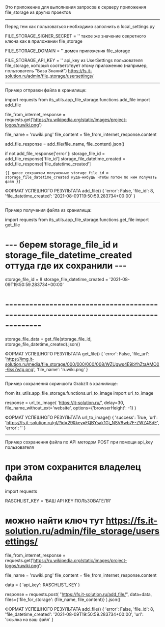 Это приложение для выполнения запросов к серверу приложения file_storage из других проектов

---------------------------------------------------------------------------------------------------

Перед тем как пользоваться необходимо заполнить в local_settings.py

FILE_STORAGE_SIGNER_SECRET = ''
такое же значение секретного ключа как в приложении file_storage

FILE_STORAGE_DOMAIN = ''
домен приложения file_storage

FILE_STORAGE_API_KEY = ''
api_key из UserSettings пользователя file_storage, который соответствует этому приложению
(например, пользователь "База Знаний")
https://fs.it-solution.ru/admin/file_storage/usersettings/

---------------------------------------------------------------------------------------------------

Пример отправки файла в хранилище:

import requests
from its_utils.app_file_storage.functions.add_file import add_file

file_from_internet_response = requests.get('https://ru.wikipedia.org/static/images/project-logos/ruwiki.png')

file_name = 'ruwiki.png'
file_content = file_from_internet_response.content

add_file_response = add_file(file_name, file_content).json()

if not add_file_response['error']:
    storage_file_id = add_file_response['file_id']
    storage_file_datetime_created = add_file_response['file_datetime_created']

    {{ далее сохраняем полученные storage_file_id и storage_file_datetime_created куда-нибудь чтобы потом по ним получать файл }}

ФОРМАТ УСПЕШНОГО РЕЗУЛЬТАТА add_file()
{
    'error': False,
    'file_id': 8,
    'file_datetime_created': '2021-08-09T19:50:59.283734+00:00'
}

---------------------------------------------------------------------------------------------------

Пример получения файла из хранилища:

import requests
from its_utils.app_file_storage.functions.get_file import get_file

# --- берем storage_file_id и storage_file_datetime_created оттуда где их сохранили ---
storage_file_id = 8
storage_file_datetime_created = '2021-08-09T19:50:59.283734+00:00'
# -------------------------------------------------------------------------------------

storage_file_data = get_file(storage_file_id, storage_file_datetime_created).json()

ФОРМАТ УСПЕШНОГО РЕЗУЛЬТАТА get_file()
{
    'error': False,
    'file_url': 'https://img.it-solution.ru/media/file_storage/000/000/000/008/WZUgws4E9bYhZtaAMO0-6ss7wtg.png',
    'file_name': 'ruwiki.png'
}

---------------------------------------------------------------------------------------------------

Пример сохранения скриншота GrabzIt в хранилище:

from its_utils.app_file_storage.functions.url_to_image import url_to_image

response = url_to_image(
    'https://it-solution.ru/',
    delay=30,
    file_name_without_ext='website',
    options={'browserHeight': -1}
)

ФОРМАТ УСПЕШНОГО РЕЗУЛЬТАТА url_to_image()
{
    'success': True,
    'url': 'https://fs.it-solution.ru/gf/?id=29&key=FQBYsak1Gj_NSV9wb7F-ZWZ4SdE',
    'error': ''
}

---------------------------------------------------------------------------------------------------

Пример сохранения файла по API методом POST при помощи api_key пользователя
# при этом сохранится владелец файла

import requests

RASCHLIST_KEY = 'ВАШ API KEY ПОЛЬЗОВАТЕЛЯ'
# можно найти ключ тут https://fs.it-solution.ru/admin/file_storage/usersettings/

file_from_internet_response = requests.get('https://ru.wikipedia.org/static/images/project-logos/ruwiki.png')

file_name = 'ruwiki.png'
file_content = file_from_internet_response.content

data = {
    'api_key': RASCHLIST_KEY
}

response = requests.post(
    "https://fs.it-solution.ru/add_file/",
    data=data,
    files={'file_for_storage': (file_name, file_content)}
).json()

ФОРМАТ УСПЕШНОГО РЕЗУЛЬТАТА add_file()
{
    'error': False,
    'file_id': 8,
    'file_datetime_created': '2021-08-09T19:50:59.283734+00:00',
    'url': 'ссылка на ваш файл'
}